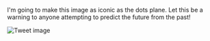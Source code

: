 I'm going to make this image as iconic as the dots plane. Let this be a warning to anyone attempting to predict the future from the past!


![Tweet image](/assets/crosspoast/GCTA-h2bgAAyqQt.png)


